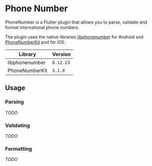 # Phone Number

PhoneNumber is a Flutter plugin that allows you to parse, validate and format international phone numbers.

The plugin uses the native libraries [libphonenumber](https://github.com/google/libphonenumber) for Android and [PhoneNumberKit](https://github.com/marmelroy/PhoneNumberKit) pod for iOS.

|Library|Version|
|--|--|
|libphonenumber|`8.12.23`|
|PhoneNumberKit|`3.1.0`|

## Usage

### Parsing
_TODO_

### Validating
_TODO_

### Formatting
_TODO_
